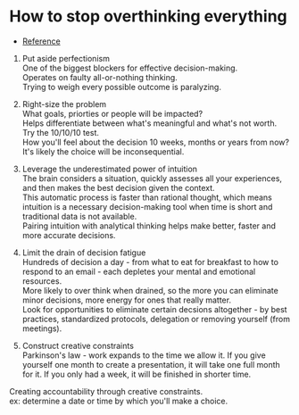 # How to stop overthinking everything

- [Reference](https://hbr.org/2021/02/how-to-stop-overthinking-everything)

1. Put aside perfectionism  
One of the biggest blockers for effective decision-making.  
Operates on faulty all-or-nothing thinking.  
Trying to weigh every possible outcome is paralyzing.  

2. Right-size the problem  
What goals, priorties or people will be impacted?  
Helps differentiate between what's meaningful and what's not worth.  
Try the 10/10/10 test.  
How you'll feel about the decision 10 weeks, months or years from now?
It's likely the choice will be inconsequential.  

3. Leverage the underestimated power of intuition  
The brain considers a situation, quickly assesses all your experiences, and then makes the best decision given the context.  
This automatic process is faster than rational thought, which means intuition is a necessary decision-making tool when time is short and traditional data is not available.  
Pairing intuition with analytical thinking helps make better, faster and more accurate decisions.  

4. Limit the drain of decision fatigue  
Hundreds of decision a day - from what to eat for breakfast to how to respond to an email - each depletes your mental and emotional resources.  
More likely to over think when drained, so the more you can eliminate minor decisions, more energy for ones that really matter.  
Look for opportunities to eliminate certain decsions altogether - by best practices, standardized protocols, delegation or removing yourself (from meetings).  

5. Construct creative constraints  
Parkinson's law - work expands to the time we allow it. If you give yourself one month to create a presentation, it will take one full month for it. If you only had a week, it will be finished in shorter time.  

Creating accountability through creative constraints.  
ex: determine a date or time by which you'll make a choice.



